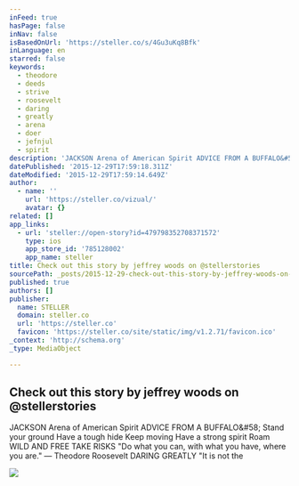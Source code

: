 ```yaml
---
inFeed: true
hasPage: false
inNav: false
isBasedOnUrl: 'https://steller.co/s/4Gu3uKq8Bfk'
inLanguage: en
starred: false
keywords:
  - theodore
  - deeds
  - strive
  - roosevelt
  - daring
  - greatly
  - arena
  - doer
  - jefnjul
  - spirit
description: 'JACKSON Arena of American Spirit ADVICE FROM A BUFFALO&#58; Stand your ground Have a tough hide Keep moving Have a strong spirit Roam WILD AND FREE TAKE RISKS "Do what you can, with what you have, where you are." ― Theodore Roosevelt DARING GREATLY "It is not the'
datePublished: '2015-12-29T17:59:18.311Z'
dateModified: '2015-12-29T17:59:14.649Z'
author:
  - name: ''
    url: 'https://steller.co/vizual/'
    avatar: {}
related: []
app_links:
  - url: 'steller://open-story?id=479798352708371572'
    type: ios
    app_store_id: '785128002'
    app_name: steller
title: Check out this story by jeffrey woods on @stellerstories
sourcePath: _posts/2015-12-29-check-out-this-story-by-jeffrey-woods-on-stellerstories.md
published: true
authors: []
publisher:
  name: STELLER
  domain: steller.co
  url: 'https://steller.co'
  favicon: 'https://steller.co/site/static/img/v1.2.71/favicon.ico'
_context: 'http://schema.org'
_type: MediaObject

---
```

<article style=""><h1>Check out this story by jeffrey woods on @stellerstories</h1><p>JACKSON Arena of American Spirit ADVICE FROM A BUFFALO&amp;#58; Stand your ground Have a tough hide Keep moving Have a strong spirit Roam WILD AND FREE TAKE RISKS "Do what you can, with what you have, where you are." ― Theodore Roosevelt DARING GREATLY "It is not the</p><img src="https://s3-us-west-2.amazonaws.com/the-grid-img/p/017db696d7196fc639e49293b8633e2bb68eaf15.jpg" /></article>